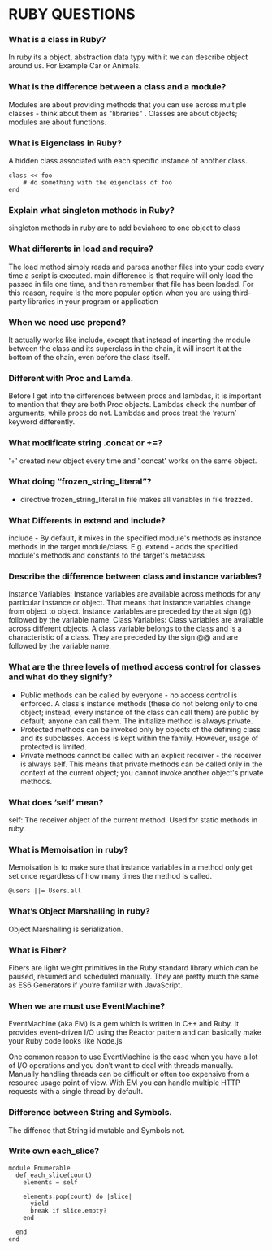 # RUBY QUESTIONS

### What is a class in Ruby?
In ruby its a object, abstraction data typy with it we can describe object around us. For Example Car or Animals.

### What is the difference between a class and a module?
Modules are about providing methods that you can use across multiple classes - think about them as "libraries" . Classes are about objects; modules are about functions.

### What is Eigenclass in Ruby?
A hidden class associated with each specific instance of another class.
```
class << foo
	# do something with the eigenclass of foo
end
```

### Explain what singleton methods in Ruby?
singleton methods in ruby are to add beviahore to one object to class

### What differents in load and require?
The load method simply reads and parses another files into your code every time a script is executed.
main difference is that require will only load the passed in file one time, and then remember that file has been loaded.
For this reason, require is the more popular option when you are using third-party libraries in your program or application

### When we need use prepend?
It actually works like include, except that instead of inserting the module between the class and its superclass in the chain, it will insert it at the bottom of the chain, even before the class itself.

### Different with Proc and Lamda.
Before I get into the differences between procs and lambdas, it is important to mention that they are both Proc objects.
Lambdas check the number of arguments, while procs do not.
Lambdas and procs treat the ‘return’ keyword differently.

### What modificate string .concat or +=?
'+' created new object every time and '.concat' works on the same object.

### What doing “frozen_string_literal”?
-  directive frozen_string_literal in file
makes all variables in file frezzed.

### What Differents in extend and include?

include - By default, it mixes in the specified module's methods as instance methods in the target module/class. E.g.
extend - adds the specified module's methods and constants to the target's metaclass

### Describe the difference between class and instance variables?

Instance Variables: Instance variables are available across methods for any particular instance or object. That means that instance variables change from object to object. Instance variables are preceded by the at sign (@) followed by the variable name.
Class Variables: Class variables are available across different objects. A class variable belongs to the class and is a characteristic of a class. They are preceded by the sign @@ and are followed by the variable name.

### What are the three levels of method access control for classes and what do they signify?

- Public methods can be called by everyone - no access control is enforced. A class's instance methods (these do not belong only to one object; instead, every instance of the class can call them) are public by default; anyone can call them. The initialize method is always private.
- Protected methods can be invoked only by objects of the defining class and its subclasses. Access is kept within the family. However, usage of protected is limited.
- Private methods cannot be called with an explicit receiver - the receiver is always self. This means that private methods can be called only in the context of the current object; you cannot invoke another object's private methods.

### What does ‘self’ mean?
self: The receiver object of the current method.
Used for static methods in ruby.

### What is Memoisation in ruby?

Memoisation is to make sure that instance variables in a method only get set once regardless of how many times the method is called.
```
@users ||= Users.all
```

### What’s Object Marshalling in ruby?

Object Marshalling is serialization.

### What is Fiber?

Fibers are light weight primitives in the Ruby standard library which can be paused, resumed and scheduled manually. They are pretty much the same as ES6 Generators if you’re familiar with JavaScript.


### When we are must use EventMachine?

EventMachine (aka EM) is a gem which is written in C++ and Ruby. It provides event-driven I/O using the Reactor pattern and can basically make your Ruby code looks like Node.js

One common reason to use EventMachine is the case when you have a lot of I/O operations and you don’t want to deal with threads manually. Manually handling threads can be difficult or often too expensive from a resource usage point of view. With EM you can handle multiple HTTP requests with a single thread by default.

### Difference between String and Symbols.

The diffence that String id mutable and Symbols not.

### Write own each_slice?
```
module Enumerable
  def each_slice(count)
    elements = self
    
    elements.pop(count) do |slice|
      yield
      break if slice.empty?
    end
    
  end
end
```




